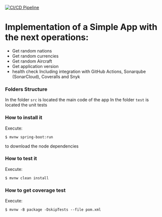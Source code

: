 [![CI/CD Pipeline](https://github.com/BrahiamAcosta/ArquiSoft_Laboratorio2/actions/workflows/build.yml/badge.svg)](https://github.com/BrahiamAcosta/ArquiSoft_Laboratorio2/actions/workflows/build.yml)
# Implementation of a Simple App with the next operations:
* Get random nations
* Get random currencies
* Get random Aircraft
* Get application version
* health check
  Including integration with GitHub Actions, Sonarqube (SonarCloud), Coveralls and
  Snyk
### Folders Structure
In the folder `src` is located the main code of the app
In the folder `test` is located the unit tests
### How to install it
Execute:
```shell
$ mvnw spring-boot:run
```
to download the node dependencies
### How to test it
Execute:
```shell
$ mvnw clean install
```
### How to get coverage test
Execute:
```shell
$ mvnw -B package -DskipTests --file pom.xml